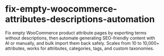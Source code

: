 # fix-empty-woocommerce-attributes-descriptions-automation
Fix empty WooCommerce product attribute pages by exporting terms without descriptions, then automate generating SEO-friendly content with AI or manually, and bulk import them back safely. Scales from 10 to 10,000+ attributes, works for attributes, categories, tags, and custom taxonomies.

